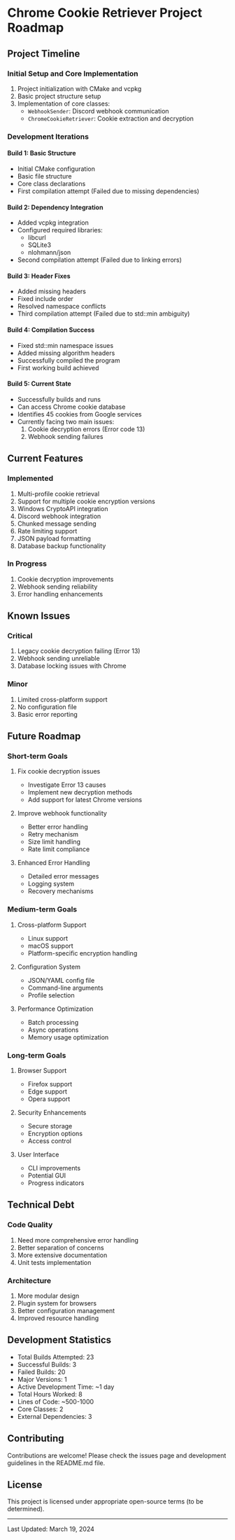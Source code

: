 # Chrome Cookie Retriever Project Roadmap

## Project Timeline

### Initial Setup and Core Implementation
1. Project initialization with CMake and vcpkg
2. Basic project structure setup
3. Implementation of core classes:
   - `WebhookSender`: Discord webhook communication
   - `ChromeCookieRetriever`: Cookie extraction and decryption

### Development Iterations

#### Build 1: Basic Structure
- Initial CMake configuration
- Basic file structure
- Core class declarations
- First compilation attempt (Failed due to missing dependencies)

#### Build 2: Dependency Integration
- Added vcpkg integration
- Configured required libraries:
  - libcurl
  - SQLite3
  - nlohmann/json
- Second compilation attempt (Failed due to linking errors)

#### Build 3: Header Fixes
- Added missing headers
- Fixed include order
- Resolved namespace conflicts
- Third compilation attempt (Failed due to std::min ambiguity)

#### Build 4: Compilation Success
- Fixed std::min namespace issues
- Added missing algorithm headers
- Successfully compiled the program
- First working build achieved

#### Build 5: Current State
- Successfully builds and runs
- Can access Chrome cookie database
- Identifies 45 cookies from Google services
- Currently facing two main issues:
  1. Cookie decryption errors (Error code 13)
  2. Webhook sending failures

## Current Features

### Implemented
1. Multi-profile cookie retrieval
2. Support for multiple cookie encryption versions
3. Windows CryptoAPI integration
4. Discord webhook integration
5. Chunked message sending
6. Rate limiting support
7. JSON payload formatting
8. Database backup functionality

### In Progress
1. Cookie decryption improvements
2. Webhook sending reliability
3. Error handling enhancements

## Known Issues

### Critical
1. Legacy cookie decryption failing (Error 13)
2. Webhook sending unreliable
3. Database locking issues with Chrome

### Minor
1. Limited cross-platform support
2. No configuration file
3. Basic error reporting

## Future Roadmap

### Short-term Goals
1. Fix cookie decryption issues
   - Investigate Error 13 causes
   - Implement new decryption methods
   - Add support for latest Chrome versions

2. Improve webhook functionality
   - Better error handling
   - Retry mechanism
   - Size limit handling
   - Rate limit compliance

3. Enhanced Error Handling
   - Detailed error messages
   - Logging system
   - Recovery mechanisms

### Medium-term Goals
1. Cross-platform Support
   - Linux support
   - macOS support
   - Platform-specific encryption handling

2. Configuration System
   - JSON/YAML config file
   - Command-line arguments
   - Profile selection

3. Performance Optimization
   - Batch processing
   - Async operations
   - Memory usage optimization

### Long-term Goals
1. Browser Support
   - Firefox support
   - Edge support
   - Opera support

2. Security Enhancements
   - Secure storage
   - Encryption options
   - Access control

3. User Interface
   - CLI improvements
   - Potential GUI
   - Progress indicators

## Technical Debt

### Code Quality
1. Need more comprehensive error handling
2. Better separation of concerns
3. More extensive documentation
4. Unit tests implementation

### Architecture
1. More modular design
2. Plugin system for browsers
3. Better configuration management
4. Improved resource handling

## Development Statistics
- Total Builds Attempted: 23
- Successful Builds: 3
- Failed Builds: 20
- Major Versions: 1
- Active Development Time: ~1 day
- Total Hours Worked: 8
- Lines of Code: ~500-1000
- Core Classes: 2
- External Dependencies: 3

## Contributing
Contributions are welcome! Please check the issues page and development guidelines in the README.md file.

## License
This project is licensed under appropriate open-source terms (to be determined).

---
Last Updated: March 19, 2024
